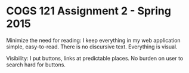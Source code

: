 COGS 121 Assignment 2 - Spring 2015
===========
Minimize the need for reading: 
I keep everything in my web application simple, easy-to-read. There is no discursive text. Everything is visual.

Visibility: I put buttons, links at predictable places. No burden on user to search hard for buttons. 
